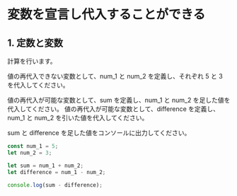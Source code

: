 # 変数を宣言し代入することができる

## 1. 定数と変数

計算を行います。

値の再代入できない変数として、num_1 と num_2 を定義し、それぞれ 5 と 3 を代入してください。

値の再代入が可能な変数として、sum を定義し、num_1 と num_2 を足した値を代入してください。
値の再代入が可能な変数として、difference を定義し、num_1 と num_2 を引いた値を代入してください。

sum と difference を足した値をコンソールに出力してください。

```javascript
const num_1 = 5;
let num_2 = 3;

let sum = num_1 + num_2;
let difference = num_1 - num_2;

console.log(sum - difference);
```
